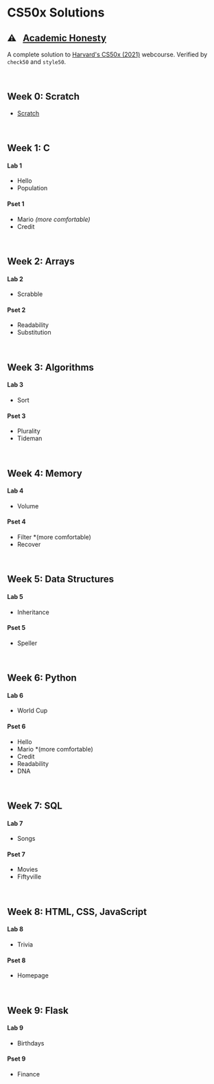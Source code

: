 # CS50x Solutions

## ⚠️ &nbsp; [Academic Honesty](https://cs50.harvard.edu/x/2021/honesty/)
A complete solution to [Harvard's CS50x (2021)](https://cs50.harvard.edu/x/2021/) webcourse.
Verified by `check50` and `style50`.

<br/>

## Week 0: Scratch
- [Scratch](https://scratch.mit.edu/projects/501435320/)

<br/>

## Week 1: C
#### Lab 1
- Hello
- Population
#### Pset 1
- Mario *(more comfortable)*
- Credit

<br/>

## Week 2: Arrays
#### Lab 2
- Scrabble
#### Pset 2
- Readability
- Substitution

<br/>

## Week 3: Algorithms
#### Lab 3
- Sort
#### Pset 3
- Plurality
- Tideman

<br/>

## Week 4: Memory
#### Lab 4
- Volume
#### Pset 4
- Filter *(more comfortable)
- Recover

<br/>

## Week 5: Data Structures
#### Lab 5
- Inheritance
#### Pset 5
- Speller

<br/>

## Week 6: Python
#### Lab 6
- World Cup
#### Pset 6
- Hello
- Mario *(more comfortable)
- Credit
- Readability
- DNA

<br/>

## Week 7: SQL
#### Lab 7
- Songs
#### Pset 7
- Movies
- Fiftyville

<br/>

## Week 8: HTML, CSS, JavaScript
#### Lab 8
- Trivia
#### Pset 8
- Homepage

<br/>

## Week 9: Flask
#### Lab 9
- Birthdays
#### Pset 9
- Finance
